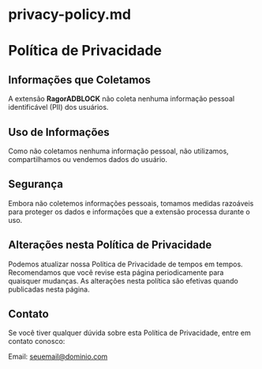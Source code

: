 # privacy-policy.md

# Política de Privacidade

## Informações que Coletamos

A extensão **RagorADBLOCK** não coleta nenhuma informação pessoal identificável (PII) dos usuários.

## Uso de Informações

Como não coletamos nenhuma informação pessoal, não utilizamos, compartilhamos ou vendemos dados do usuário.

## Segurança

Embora não coletemos informações pessoais, tomamos medidas razoáveis para proteger os dados e informações que a extensão processa durante o uso.

## Alterações nesta Política de Privacidade

Podemos atualizar nossa Política de Privacidade de tempos em tempos. Recomendamos que você revise esta página periodicamente para quaisquer mudanças. As alterações nesta política são efetivas quando publicadas nesta página.

## Contato

Se você tiver qualquer dúvida sobre esta Política de Privacidade, entre em contato conosco:

Email: [seuemail@dominio.com](mailto:seuemail@dominio.com)
